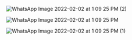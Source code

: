 ![WhatsApp Image 2022-02-02 at 1 09 25 PM (2)](https://user-images.githubusercontent.com/49855656/152122992-18a926f0-4159-4fad-973f-325fd2c2acce.jpeg)

![WhatsApp Image 2022-02-02 at 1 09 25 PM](https://user-images.githubusercontent.com/49855656/152122805-8aa10dff-5570-4f10-bf4e-7afcad35c683.jpeg)

![WhatsApp Image 2022-02-02 at 1 09 25 PM (1)](https://user-images.githubusercontent.com/49855656/152122944-60df5b28-8d39-472b-945f-4fc7b971c050.jpeg)


